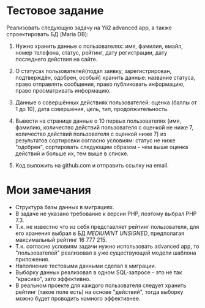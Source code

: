 # Тестовое задание #
Реализовать следующую задачу на Yii2 advanced app, а также спроектировать БД (Maria DB):

1) Нужно хранить данные о пользователях: имя, фамилия, емайл, номер телефона,
статус, рейтинг, дату регистрации, дату последнего действия на сайте.
2) О статусах пользователей(подал заявку, зарегистрирован, подтверждён,
одобрен, особый) хранить данные: название статуса, право отправлять сообщения,
право публиковать информацию, право просматривать информацию.
3) Данные о совершённых действиях пользователей: оценка (баллы от 1 до 10),
дата совершения, цель, тип, продолжительность. 

4) Вывести на странице данные о 10 первых пользователях (имя, фамилию,
количество действий пользователя с оценкой не ниже 7, количество действий
пользователя с оценкой ниже 7) из результатов сортировки согласно условиям:
статус не ниже "одобрен", сортировать следующим образом - чем выше оценка действий
и больше их, тем выше в списке.
5) Код выложить на github.com и отправить ссылку на email.

# Мои замечания # 
- Структура базы данных в миграциях.
- В задаче не указано требование к версии PHP, поэтому выбрал PHP 7.3.
- Т.к. не известно что из себя представляет рейтинг пользователя, для его хранения выбрал в БД _MEDIUMINT UNSIGNED_, предполагая максимальный рейтинг 16 777 215.
- Т.к. согласно условиям задачи нужно использовать advanced app, то "пользователей" реализовал в уже существующей модели шаблона приложения.
- Наполнение тестовыми данными сделал в миграции.
- Выборку данных реализовал в одном SQL-запросе - это не так "красиво", зато эффективно.
- В реальном проекте для каждого пользователя следует хранить рейтинг (такое поле есть) на основе "действий", тогда выборку можно будет проводить намного эффективнее.
